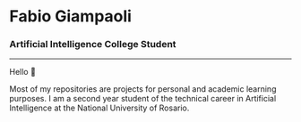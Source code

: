 # Fabio Giampaoli
### Artificial Intelligence College Student
---

Hello 👋

Most of my repositories are projects for personal and academic learning purposes. I am a second year student of the technical career in Artificial Intelligence at the National University of Rosario.

<!--
**Shannon-21/Shannon-21** is a ✨ _special_ ✨ repository because its `README.md` (this file) appears on your GitHub profile.

Here are some ideas to get you started:

- 🔭 I’m currently working on ...
- 🌱 I’m currently learning ...
- 👯 I’m looking to collaborate on ...
- 🤔 I’m looking for help with ...
- 💬 Ask me about ...
- 📫 How to reach me: ...
- 😄 Pronouns: ...
- ⚡ Fun fact: ...
-->
